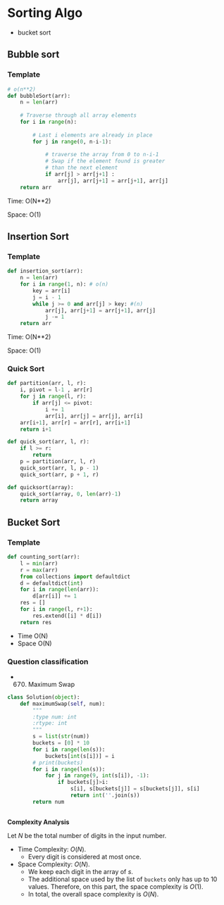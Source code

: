 # Sorting Algo 

- bucket sort 

## Bubble sort

### Template 

```python 
# o(n**2)
def bubbleSort(arr): 
    n = len(arr) 
  
    # Traverse through all array elements 
    for i in range(n): 
  
        # Last i elements are already in place 
        for j in range(0, n-i-1): 
  
            # traverse the array from 0 to n-i-1 
            # Swap if the element found is greater 
            # than the next element 
            if arr[j] > arr[j+1] : 
                arr[j], arr[j+1] = arr[j+1], arr[j] 
    return arr
```

Time: O(N**2)

Space: O(1)

## Insertion Sort

### Template

```python
def insertion_sort(arr):
    n = len(arr)
    for i in range(1, n): # o(n)
        key = arr[i]
        j = i - 1
        while j >= 0 and arr[j] > key: #(n) 
            arr[j], arr[j+1] = arr[j+1], arr[j]
            j -= 1
    return arr
```

Time: O(N**2)

Space: O(1)

### Quick Sort

```python
def partition(arr, l, r):
    i, pivot = l-1 , arr[r]
    for j in range(l, r):
        if arr[j] <= pivot:
            i += 1
            arr[i], arr[j] = arr[j], arr[i]
    arr[i+1], arr[r] = arr[r], arr[i+1]
    return i+1

def quick_sort(arr, l, r):
    if l >= r:
        return 
    p = partition(arr, l, r)
    quick_sort(arr, l, p - 1)
    quick_sort(arr, p + 1, r)

def quicksort(array):    
    quick_sort(array, 0, len(arr)-1)
    return array
```



## Bucket Sort

### Template

```python
def counting_sort(arr):
    l = min(arr)
    r = max(arr)
    from collections import defaultdict
    d = defaultdict(int)
    for i in range(len(arr)):
        d[arr[i]] += 1
    res = []
    for i in range(l, r+1):
        res.extend([i] * d[i])
    return res
```

- Time O(N)
- Space O(N)

### Question classification 

- 670. Maximum Swap

```python
class Solution(object):
    def maximumSwap(self, num):
        """
        :type num: int
        :rtype: int
        """
        s = list(str(num))
        buckets = [0] * 10
        for i in range(len(s)):
            buckets[int(s[i])] = i
        # print(buckets)
        for i in range(len(s)):
            for j in range(9, int(s[i]), -1):
                if buckets[j]>i:
                    s[i], s[buckets[j]] = s[buckets[j]], s[i]
                    return int(''.join(s))
        return num
        
```

**Complexity Analysis**

Let *N* be the total number of digits in the input number.

- Time Complexity: *O*(*N*).
  - Every digit is considered at most once.
- Space Complexity: *O*(*N*).
  - We keep each digit in the array of *s*.
  - The additional space used by the list of `buckets` only has up to 10 values. Therefore, on this part, the space complexity is *O*(1).
  - In total, the overall space complexity is *O*(*N*).

 


